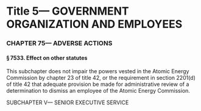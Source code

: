
# Title 5— GOVERNMENT ORGANIZATION AND EMPLOYEES
### CHAPTER 75— ADVERSE ACTIONS
#### § 7533. Effect on other statutes

This subchapter does not impair the powers vested in the Atomic Energy Commission by chapter 23 of title 42, or the requirement in section 2201(d) of title 42 that adequate provision be made for administrative review of a determination to dismiss an employee of the Atomic Energy Commission.

SUBCHAPTER V— SENIOR EXECUTIVE SERVICE
